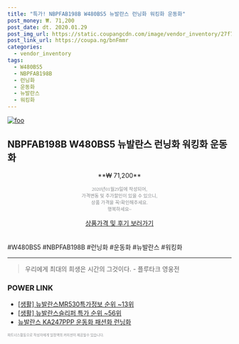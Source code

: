 ```yaml
--- 
title: "특가! NBPFAB198B W480BS5 뉴발란스 런닝화 워킹화 운동화" 
post_money: ₩. 71,200 
post_date: dt. 2020.01.29 
post_img_url: https://static.coupangcdn.com/image/vendor_inventory/27f7/af2aafbf50f03887f44f6497c65f4085e205c5fffaf06e7d9d96d33343d7.jpg 
post_link_url: https://coupa.ng/bnFmmr 
categories: 
  - vendor_inventory 
tags: 
  - W480BS5 
  - NBPFAB198B 
  - 런닝화 
  - 운동화 
  - 뉴발란스 
  - 워킹화 
--- 
```

[![foo](https://static.coupangcdn.com/image/vendor_inventory/27f7/af2aafbf50f03887f44f6497c65f4085e205c5fffaf06e7d9d96d33343d7.jpg)](https://coupa.ng/bnFmmr) 

## NBPFAB198B W480BS5 뉴발란스 런닝화 워킹화 운동화 
<p style="text-align: center;">**₩ 71,200**</p> 
<p style="text-align: center;"><span style="color: #898c8f; font-family: Georgia,Times,serif; font-size: 0.75em;">2020년01월29일에 작성되어, <br>가격변동 및 추가할인이 있을 수 있으니,<br> 상품 가격을 꼭!확인해주세요.<br>행복하세요~</span> 
</p>	 
<div markdown="0" style="text-align: center;"><a href="https://coupa.ng/bnFmmr" class="btn btn--success">상품가격 및 후기 보러가기</a></div> 
<br><br> 
  #W480BS5 #NBPFAB198B #런닝화 #운동화 #뉴발란스 #워킹화 
<hr> 

> 우리에게 최대의 희생은 시간의 그것이다. - 플루타크 영웅전 


### POWER LINK

* <a href="https://blog.naver.com/fasyy4321/221774982693" target="_blank"> [생활] 뉴발란스MR530특가정보 순위 ~13위</a>
* <a href="https://blog.naver.com/sakai111/221783694425" target="_blank"> [생활] 뉴발란스슬리퍼 특가 순위 ~56위</a>
* <a href="https://blog.naver.com/santokki14/221787900696" target="_blank">뉴발란스 KA247PPP 운동화 패션화 런닝화</a>

<span style="color: #898c8f; font-family: Georgia,Times,serif; font-size: 0.55em;">파트너스활동으로 작성자에게 일정액의 커미션이 제공될수 있습니다.</span> 
